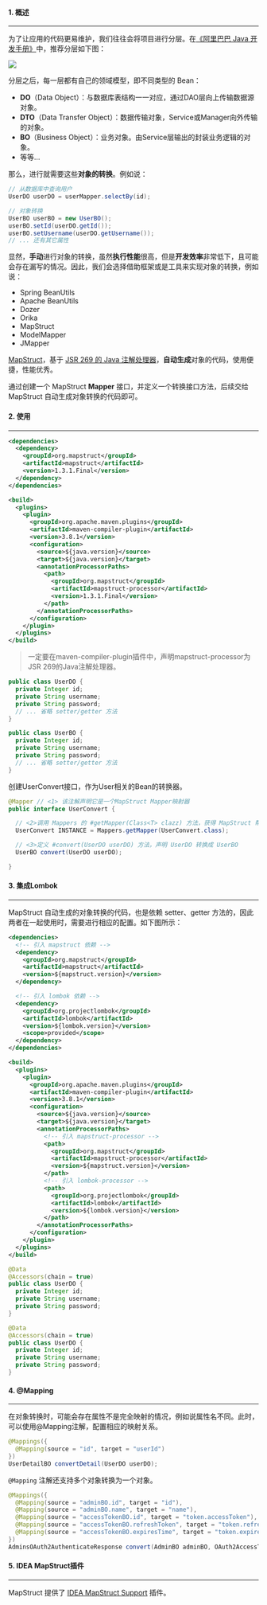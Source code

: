 #### 1. 概述

---

为了让应用的代码更易维护，我们往往会将项目进行分层。在[《阿里巴巴 Java 开发手册》](https://github.com/alibaba/p3c/blob/master/阿里巴巴Java开发手册（华山版）.pdf)中，推荐分层如下图：

![](https://tva1.sinaimg.cn/large/008i3skNgy1gxrmzi48lhj30dm0bp74e.jpg)

分层之后，每一层都有自己的领域模型，即不同类型的 Bean：

- **DO**（Data Object）：与数据库表结构一一对应，通过DAO层向上传输数据源对象。
- **DTO**（Data Transfer Object）：数据传输对象，Service或Manager向外传输的对象。
- **BO**（Business Object）：业务对象。由Service层输出的封装业务逻辑的对象。
- 等等…

那么，进行就需要这些**对象的转换**。例如说：

```java
// 从数据库中查询用户
UserDO userDO = userMapper.selectBy(id);

// 对象转换
UserBO userBO = new UserBO();
userBO.setId(userDO.getId());
userBO.setUsername(userDO.getUsername());
// ... 还有其它属性
```

显然，**手动**进行对象的转换，虽然**执行性能**很高，但是**开发效率**非常低下，且可能会存在漏写的情况。因此，我们会选择借助框架或是工具来实现对象的转换，例如说：

- Spring BeanUtils
- Apache BeanUtils
- Dozer
- Orika
- MapStruct
- ModelMapper
- JMapper

 [MapStruct](https://mapstruct.org/)，基于 [JSR 269 的 Java 注解处理器](https://jcp.org/en/jsr/detail?id=269)，**自动生成**对象的代码，使用便捷，性能优秀。

通过创建一个 MapStruct **Mapper** 接口，并定义一个转换接口方法，后续交给 MapStruct 自动生成对象转换的代码即可。

#### 2. 使用

---

```xml
<dependencies>
  <dependency>
    <groupId>org.mapstruct</groupId>
    <artifactId>mapstruct</artifactId>
    <version>1.3.1.Final</version>
  </dependency>
</dependencies>

<build>
  <plugins>
    <plugin>
      <groupId>org.apache.maven.plugins</groupId>
      <artifactId>maven-compiler-plugin</artifactId>
      <version>3.8.1</version>
      <configuration>
        <source>${java.version}</source>
        <target>${java.version}</target>
        <annotationProcessorPaths>
          <path>
            <groupId>org.mapstruct</groupId>
            <artifactId>mapstruct-processor</artifactId>
            <version>1.3.1.Final</version>
          </path>
        </annotationProcessorPaths>
      </configuration>
    </plugin>
  </plugins>
</build>
```

>一定要在maven-compiler-plugin插件中，声明mapstruct-processor为JSR 269的Java注解处理器。

```java
public class UserDO {
  private Integer id;
  private String username;
  private String password;
  // ... 省略 setter/getter 方法
}
```

```java
public class UserBO {
  private Integer id;
  private String username;
  private String password;
  // ... 省略 setter/getter 方法
}
```

创建UserConvert接口，作为User相关的Bean的转换器。

```java
@Mapper // <1> 该注解声明它是一个MapStruct Mapper映射器
public interface UserConvert {

  // <2>调用 Mappers 的 #getMapper(Class<T> clazz) 方法，获得 MapStruct 帮我们自动生成的 UserConvert 实现类的对象。
  UserConvert INSTANCE = Mappers.getMapper(UserConvert.class);

  // <3>定义 #convert(UserDO userDO) 方法，声明 UserDO 转换成 UserBO
  UserBO convert(UserDO userDO);

}
```

#### 3. 集成Lombok

---

MapStruct 自动生成的对象转换的代码，也是依赖 setter、getter 方法的，因此两者在一起使用时，需要进行相应的配置。如下图所示：

```xml
<dependencies>
  <!-- 引入 mapstruct 依赖 -->
  <dependency>
    <groupId>org.mapstruct</groupId>
    <artifactId>mapstruct</artifactId>
    <version>${mapstruct.version}</version>
  </dependency>

  <!-- 引入 lombok 依赖 -->
  <dependency>
    <groupId>org.projectlombok</groupId>
    <artifactId>lombok</artifactId>
    <version>${lombok.version}</version>
    <scope>provided</scope>
  </dependency>
</dependencies>

<build>
  <plugins>
    <plugin>
      <groupId>org.apache.maven.plugins</groupId>
      <artifactId>maven-compiler-plugin</artifactId>
      <version>3.8.1</version>
      <configuration>
        <source>${java.version}</source>
        <target>${java.version}</target>
        <annotationProcessorPaths>
          <!-- 引入 mapstruct-processor -->
          <path>
            <groupId>org.mapstruct</groupId>
            <artifactId>mapstruct-processor</artifactId>
            <version>${mapstruct.version}</version>
          </path>
          <!-- 引入 lombok-processor -->
          <path>
            <groupId>org.projectlombok</groupId>
            <artifactId>lombok</artifactId>
            <version>${lombok.version}</version>
          </path>
        </annotationProcessorPaths>
      </configuration>
    </plugin>
  </plugins>
</build>
```

```java
@Data
@Accessors(chain = true)
public class UserDO {
  private Integer id;
  private String username;
  private String password;
}
```

```java
@Data
@Accessors(chain = true)
public class UserDO {
  private Integer id;
  private String username;
  private String password;
}
```

#### 4. @Mapping

---

在对象转换时，可能会存在属性不是完全映射的情况，例如说属性名不同。此时，可以使用@Mapping注解，配置相应的映射关系。

```java
@Mappings({
  @Mapping(source = "id", target = "userId")
})
UserDetailBO convertDetail(UserDO userDO);
```

`@Mapping` 注解还支持多个对象转换为一个对象。

```java
@Mappings({
  @Mapping(source = "adminBO.id", target = "id"),
  @Mapping(source = "adminBO.name", target = "name"),
  @Mapping(source = "accessTokenBO.id", target = "token.accessToken"),
  @Mapping(source = "accessTokenBO.refreshToken", target = "token.refreshToken"),
  @Mapping(source = "accessTokenBO.expiresTime", target = "token.expiresTime"),
})
AdminsOAuth2AuthenticateResponse convert(AdminBO adminBO, OAuth2AccessTokenbo accessTokenBO);
```

#### 5. IDEA MapStruct插件

---

MapStruct 提供了 [IDEA MapStruct Support](https://plugins.jetbrains.com/plugin/10036-mapstruct-support/) 插件。